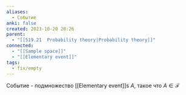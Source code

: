 ```yaml
---
aliases:
  - Cобытие
anki: false
created: 2023-10-20 20:26
parent:
  - "[[519.21  Probability theory|Probability theory]]"
connected:
  - "[[Sample space]]"
  - "[[Elementary event]]"
tags:
  - fix/empty
---
```

Событие - подмножество [[Elementary event]]s $А$, такое что $A \in \mathcal{F}$















